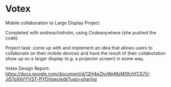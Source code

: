 # Votex
Mobile collaboration to Large Display Project

Completed with andreachisholm, using Codeanywhere (she pushed the code). 

Project task: come up with and implement an idea that allows users to collaborate on their mobile devices and have the result of their collaboration show up on a larger display (e.g. a projector screen) in some way.

Votex Design Report: https://docs.google.com/document/d/12H4eZhcWpMzM0fchYCS7V-Ji57qXhVYVST-ffYDVqes/edit?usp=sharing
